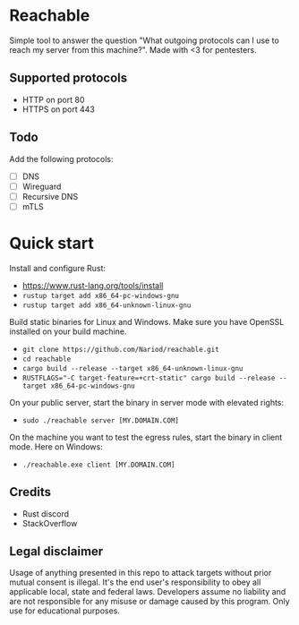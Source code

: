 # Reachable
Simple tool to answer the question "What outgoing protocols can I use to reach my server from this machine?". Made with <3 for pentesters.

## Supported protocols
- HTTP on port 80
- HTTPS on port 443

## Todo
Add the following protocols:
- [ ] DNS
- [ ] Wireguard
- [ ] Recursive DNS
- [ ] mTLS

# Quick start
Install and configure Rust:
- https://www.rust-lang.org/tools/install
- `rustup target add x86_64-pc-windows-gnu`
- `rustup target add x86_64-unknown-linux-gnu`

Build static binaries for Linux and Windows. Make sure you have OpenSSL installed on your build machine.
- `git clone https://github.com/Nariod/reachable.git`
- `cd reachable`
- `cargo build --release --target x86_64-unknown-linux-gnu`
- `RUSTFLAGS="-C target-feature=+crt-static" cargo build --release --target x86_64-pc-windows-gnu`

On your public server, start the binary in server mode with elevated rights:
- `sudo ./reachable server [MY.DOMAIN.COM]`

On the machine you want to test the egress rules, start the binary in client mode. Here on Windows:
- `./reachable.exe client [MY.DOMAIN.COM]`


## Credits
- Rust discord
- StackOverflow

## Legal disclaimer
Usage of anything presented in this repo to attack targets without prior mutual consent is illegal. It's the end user's responsibility to obey all applicable local, state and federal laws. Developers assume no liability and are not responsible for any misuse or damage caused by this program. Only use for educational purposes.